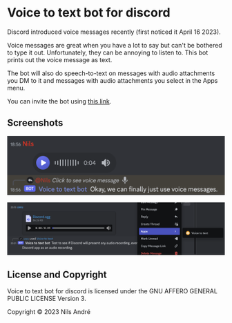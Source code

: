 # Voice to text bot for discord

Discord introduced voice messages recently (first noticed it April 16 2023).

Voice messages are great when you have a lot to say but can't be bothered to
type it out. Unfortunately, they can be annoying to listen to. This bot
prints out the voice message as text.

The bot will also do speech-to-text on messages with audio attachments you DM
to it and messages with audio attachments you select in the Apps menu.

You can invite the bot using [this link][0].

## Screenshots

![Voice message](screenshots/voice_message.png)

![Context menu](./screenshots/message_context_menu.png)

## License and Copyright

Voice to text bot for discord is licensed under the GNU AFFERO GENERAL PUBLIC
LICENSE Version 3.

Copyright © 2023 Nils André

[0]: https://discord.com/api/oauth2/authorize?client_id=1097877850289356870&permissions=3072&scope=bot

